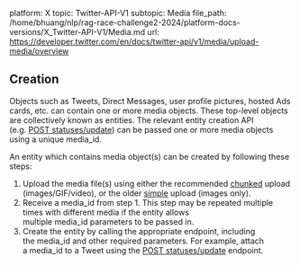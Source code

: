 platform: X
topic: Twitter-API-V1
subtopic: Media
file_path: /home/bhuang/nlp/rag-race-challenge2-2024/platform-docs-versions/X_Twitter-API-V1/Media.md
url: https://developer.twitter.com/en/docs/twitter-api/v1/media/upload-media/overview


## Creation

Objects such as Tweets, Direct Messages, user profile pictures, hosted Ads cards, etc. can contain one or more media objects. These top-level objects are collectively known as entities. The relevant entity creation API (e.g. [POST statuses/update](https://developer.twitter.com/en/docs/tweets/post-and-engage/api-reference/post-statuses-update.html)) can be passed one or more media objects using a unique media\_id.

An entity which contains media object(s) can be created by following these steps:

1. Upload the media file(s) using either the recommended [chunked](https://developer.twitter.com/content/developer-twitter/en/docs/media/upload-media/uploading-media/chunked-media-upload) upload (images/GIF/video), or the older [simple](https://developer.twitter.com/en/docs/media/upload-media/api-reference/post-media-upload.html) upload (images only).
2. Receive a media\_id from step 1. This step may be repeated multiple times with different media if the entity allows multiple media\_id parameters to be passed in.
3. Create the entity by calling the appropriate endpoint, including the media\_id and other required parameters. For example, attach a media\_id to a Tweet using the [POST statuses/update](https://developer.twitter.com/en/docs/tweets/post-and-engage/api-reference/post-statuses-update.html) endpoint.